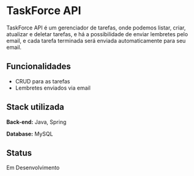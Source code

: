 # TaskForce API

TaskForce API é um gerenciador de tarefas, onde podemos listar, criar, atualizar e deletar tarefas, e há a possibilidade de enviar lembretes pelo email, e cada tarefa terminada será enviada automaticamente para seu email.




## Funcionalidades

- CRUD para as tarefas
- Lembretes enviados via email


## Stack utilizada

**Back-end:** Java, Spring

**Database:** MySQL


## Status
Em Desenvolvimento
